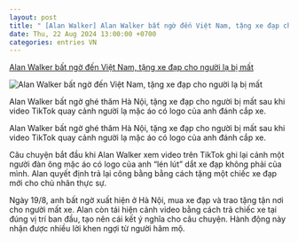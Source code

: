 ```yaml
---
layout: post
title: " [Alan Walker] Alan Walker bất ngờ đến Việt Nam, tặng xe đạp cho người lạ bị mất"
date: Thu, 22 Aug 2024 13:00:00 +0700
categories: entries VN
---
```

[Alan Walker bất ngờ đến Việt Nam, tặng xe đạp cho người lạ bị mất](https://vietnamnet.vn/alan-walker-bat-ngo-den-viet-nam-tang-xe-dap-cho-nguoi-la-bi-mat-2314494.html)

![Alan Walker bất ngờ đến Việt Nam, tặng xe đạp cho người lạ bị mất](https://static-images.vnncdn.net/vps_images_publish/000001/000003/2024/8/22/alan-walker-bat-ngo-den-viet-nam-tang-xe-dap-cho-nguoi-la-bi-mat-1654.jpg?width=0&s=B5EG6Sx_g8pVQWKtopq-5w)

Alan Walker bất ngờ ghé thăm Hà Nội, tặng xe đạp cho người bị mất sau khi video TikTok quay cảnh người lạ mặc áo có logo của anh đánh cắp xe.

Alan Walker bất ngờ ghé thăm Hà Nội, tặng xe đạp cho người bị mất sau khi video TikTok quay cảnh người lạ mặc áo có logo của anh đánh cắp xe.

Câu chuyện bắt đầu khi Alan Walker xem video trên TikTok ghi lại cảnh một người đàn ông mặc áo có logo của anh “lén lút” dắt xe đạp không phải của mình. Alan quyết định trả lại công bằng bằng cách tặng một chiếc xe đạp mới cho chủ nhân thực sự.

Ngày 19/8, anh bất ngờ xuất hiện ở Hà Nội, mua xe đạp và trao tặng tận nơi cho người mất xe. Alan còn tái hiện cảnh video bằng cách trả chiếc xe tại đúng vị trí ban đầu, tạo nên cái kết ý nghĩa cho câu chuyện. Hành động này nhận được nhiều lời khen ngợi từ người hâm mộ.

